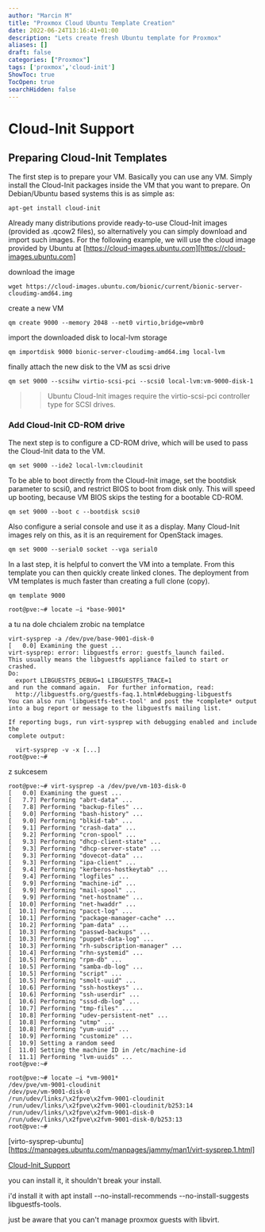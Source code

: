 ```yaml
---
author: "Marcin M"
title: "Proxmox Cloud Ubuntu Template Creation"
date: 2022-06-24T13:16:41+01:00
description: "Lets create fresh Ubuntu template for Proxmox"
aliases: []
draft: false
categories: ["Proxmox"]
tags: ['proxmox','cloud-init']
ShowToc: true
TocOpen: true
searchHidden: false
---
```

# Cloud-Init Support

## Preparing Cloud-Init Templates

The first step is to prepare your VM. Basically you can use any VM. Simply install the Cloud-Init packages inside the VM that you want to prepare. On Debian/Ubuntu based systems this is as simple as:
```shell
apt-get install cloud-init
```
Already many distributions provide ready-to-use Cloud-Init images (provided as .qcow2 files), so alternatively you can simply download and import such images. For the following example,
we will use the cloud image provided by Ubuntu at [https://cloud-images.ubuntu.com][https://cloud-images.ubuntu.com]

download the image
```shell
wget https://cloud-images.ubuntu.com/bionic/current/bionic-server-cloudimg-amd64.img
```
create a new VM
```shell
qm create 9000 --memory 2048 --net0 virtio,bridge=vmbr0
```
import the downloaded disk to local-lvm storage
```shell
qm importdisk 9000 bionic-server-cloudimg-amd64.img local-lvm
```
finally attach the new disk to the VM as scsi drive
```shell
qm set 9000 --scsihw virtio-scsi-pci --scsi0 local-lvm:vm-9000-disk-1
```
>> Ubuntu Cloud-Init images require the virtio-scsi-pci controller type for SCSI drives.

### Add Cloud-Init CD-ROM drive
The next step is to configure a CD-ROM drive, which will be used to pass the Cloud-Init data to the VM.
```shell
qm set 9000 --ide2 local-lvm:cloudinit
```
To be able to boot directly from the Cloud-Init image, set the bootdisk parameter to scsi0, and restrict BIOS to boot from disk only. This will speed up booting, because VM BIOS skips the testing for a bootable CD-ROM.
```shell
qm set 9000 --boot c --bootdisk scsi0
```
Also configure a serial console and use it as a display. Many Cloud-Init images rely on this, as it is an requirement for OpenStack images.
```shell
qm set 9000 --serial0 socket --vga serial0
```
In a last step, it is helpful to convert the VM into a template. From this template you can then quickly create linked clones. The deployment from VM templates is much faster than creating a full clone (copy).
```shell
qm template 9000
```




























```shell
root@pve:~# locate –i *base-9001*
```
a tu na dole chcialem zrobic na templatce
```shell
virt-sysprep -a /dev/pve/base-9001-disk-0
[   0.0] Examining the guest ...
virt-sysprep: error: libguestfs error: guestfs_launch failed.
This usually means the libguestfs appliance failed to start or crashed.
Do:
  export LIBGUESTFS_DEBUG=1 LIBGUESTFS_TRACE=1
and run the command again.  For further information, read:
  http://libguestfs.org/guestfs-faq.1.html#debugging-libguestfs
You can also run 'libguestfs-test-tool' and post the *complete* output
into a bug report or message to the libguestfs mailing list.

If reporting bugs, run virt-sysprep with debugging enabled and include the 
complete output:

  virt-sysprep -v -x [...]
root@pve:~# 
```

z sukcesem 
```shell
root@pve:~# virt-sysprep -a /dev/pve/vm-103-disk-0
[   0.0] Examining the guest ...
[   7.7] Performing "abrt-data" ...
[   7.8] Performing "backup-files" ...
[   9.0] Performing "bash-history" ...
[   9.0] Performing "blkid-tab" ...
[   9.1] Performing "crash-data" ...
[   9.2] Performing "cron-spool" ...
[   9.3] Performing "dhcp-client-state" ...
[   9.3] Performing "dhcp-server-state" ...
[   9.3] Performing "dovecot-data" ...
[   9.3] Performing "ipa-client" ...
[   9.4] Performing "kerberos-hostkeytab" ...
[   9.4] Performing "logfiles" ...
[   9.9] Performing "machine-id" ...
[   9.9] Performing "mail-spool" ...
[   9.9] Performing "net-hostname" ...
[  10.0] Performing "net-hwaddr" ...
[  10.1] Performing "pacct-log" ...
[  10.1] Performing "package-manager-cache" ...
[  10.2] Performing "pam-data" ...
[  10.3] Performing "passwd-backups" ...
[  10.3] Performing "puppet-data-log" ...
[  10.3] Performing "rh-subscription-manager" ...
[  10.4] Performing "rhn-systemid" ...
[  10.5] Performing "rpm-db" ...
[  10.5] Performing "samba-db-log" ...
[  10.5] Performing "script" ...
[  10.5] Performing "smolt-uuid" ...
[  10.6] Performing "ssh-hostkeys" ...
[  10.6] Performing "ssh-userdir" ...
[  10.6] Performing "sssd-db-log" ...
[  10.7] Performing "tmp-files" ...
[  10.8] Performing "udev-persistent-net" ...
[  10.8] Performing "utmp" ...
[  10.8] Performing "yum-uuid" ...
[  10.9] Performing "customize" ...
[  10.9] Setting a random seed
[  11.0] Setting the machine ID in /etc/machine-id
[  11.1] Performing "lvm-uuids" ...
root@pve:~# 
```

```shell
root@pve:~# locate –i *vm-9001*
/dev/pve/vm-9001-cloudinit
/dev/pve/vm-9001-disk-0
/run/udev/links/\x2fpve\x2fvm-9001-cloudinit
/run/udev/links/\x2fpve\x2fvm-9001-cloudinit/b253:14
/run/udev/links/\x2fpve\x2fvm-9001-disk-0
/run/udev/links/\x2fpve\x2fvm-9001-disk-0/b253:13
root@pve:~# 
```





[virto-sysprep-ubuntu][https://manpages.ubuntu.com/manpages/jammy/man1/virt-sysprep.1.html]



[Cloud-Init_Support][https://pve.proxmox.com/wiki/Cloud-Init_Support]

[https://pve.proxmox.com/wiki/Cloud-Init_Support]: https://pve.proxmox.com/wiki/Cloud-Init_Support

[https://cloud-images.ubuntu.com]: https://cloud-images.ubuntu.com

you can install it, it shouldn't break your install.

i'd install it with  apt install --no-install-recommends --no-install-suggests libguestfs-tools.

just be aware that you can't manage proxmox guests with libvirt.